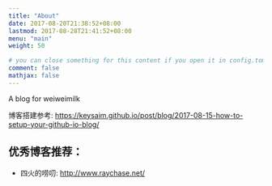 ```yaml
---
title: "About"
date: 2017-08-20T21:38:52+08:00
lastmod: 2017-08-28T21:41:52+08:00
menu: "main"
weight: 50

# you can close something for this content if you open it in config.toml.
comment: false
mathjax: false
---
```


A blog for weiweimilk

博客搭建参考: https://keysaim.github.io/post/blog/2017-08-15-how-to-setup-your-github-io-blog/


## 优秀博客推荐：
* 四火的唠叨: http://www.raychase.net/

